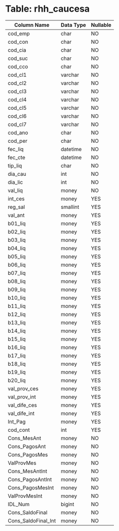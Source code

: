 # Table: rhh_caucesa

| Column Name | Data Type | Nullable |
|-------------|-----------|----------|
| cod_emp | char | NO |
| cod_con | char | NO |
| cod_cia | char | NO |
| cod_suc | char | NO |
| cod_cco | char | NO |
| cod_cl1 | varchar | NO |
| cod_cl2 | varchar | NO |
| cod_cl3 | varchar | NO |
| cod_cl4 | varchar | NO |
| cod_cl5 | varchar | NO |
| cod_cl6 | varchar | NO |
| cod_cl7 | varchar | NO |
| cod_ano | char | NO |
| cod_per | char | NO |
| fec_liq | datetime | NO |
| fec_cte | datetime | NO |
| tip_liq | char | NO |
| dia_cau | int | NO |
| dia_lic | int | NO |
| val_liq | money | NO |
| int_ces | money | YES |
| reg_sal | smallint | YES |
| val_ant | money | YES |
| b01_liq | money | YES |
| b02_liq | money | YES |
| b03_liq | money | YES |
| b04_liq | money | YES |
| b05_liq | money | YES |
| b06_liq | money | YES |
| b07_liq | money | YES |
| b08_liq | money | YES |
| b09_liq | money | YES |
| b10_liq | money | YES |
| b11_liq | money | YES |
| b12_liq | money | YES |
| b13_liq | money | YES |
| b14_liq | money | YES |
| b15_liq | money | YES |
| b16_liq | money | YES |
| b17_liq | money | YES |
| b18_liq | money | YES |
| b19_liq | money | YES |
| b20_liq | money | YES |
| val_prov_ces | money | YES |
| val_prov_int | money | YES |
| val_dife_ces | money | YES |
| val_dife_int | money | YES |
| Int_Pag | money | YES |
| cod_cont | int | YES |
| Cons_MesAnt | money | NO |
| Cons_PagosAnt | money | NO |
| Cons_PagosMes | money | NO |
| ValProvMes | money | NO |
| Cons_MesAntInt | money | NO |
| Cons_PagosAntInt | money | NO |
| Cons_PagosMesInt | money | NO |
| ValProvMesInt | money | NO |
| IDL_Num | bigint | NO |
| Cons_SaldoFinal | money | NO |
| Cons_SaldoFinal_Int | money | NO |
